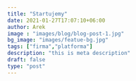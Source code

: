 ```yaml
---
title: "Startujemy"
date: 2021-01-27T17:07:10+06:00
author: Arek 
image : "images/blog/blog-post-1.jpg"
bg_image: "images/featue-bg.jpg"
tags: ["firma","platforma"]
description: "this is meta description"
draft: false
type: "post"
---
```


